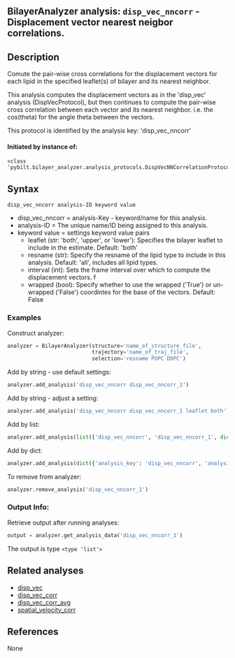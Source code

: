 ## BilayerAnalyzer analysis: ```disp_vec_nncorr``` - Displacement vector nearest neigbor correlations.
 
## Description
 
Comute the pair-wise cross correlations for the displacement vectors for each lipid in the specified leaflet(s) of bilayer and its nearest neighbor.

This analysis computes the displacement vectors as in the 'disp_vec'
analysis (DispVecProtocol), but then continues to compute the pair-wise
cross correlation between each vector and its nearest neighbor. i.e. the
cos(theta) for the angle theta between the vectors.

This protocol is identified by the analysis key: 'disp_vec_nncorr'


#### Initiated by instance of:
 
    <class 'pybilt.bilayer_analyzer.analysis_protocols.DispVecNNCorrelationProtocol'>

## Syntax

```
disp_vec_nncorr analysis-ID keyword value
```
* disp_vec_nncorr = analysis-Key - keyword/name for this analysis.
* analysis-ID = The unique name/ID being assigned to this analysis.
* keyword value = settings keyword value pairs 
    * leaflet (str: 'both', 'upper', or 'lower'): Specifies the bilayer leaflet to include in the estimate. Default: 'both'
    * resname (str): Specify the resname of the lipid type to include in this analysis. Default: 'all', includes all lipid types.
    * interval (int): Sets the frame interval over which to compute the displacement vectors. f
    * wrapped (bool): Specify whether to use the wrapped ('True') or un-wrapped ('False') coordintes for the base of the vectors. Default: False

### Examples
Construct analyzer:
```python
analyzer = BilayerAnalyzer(structure='name_of_structure_file',
                           trajectory='name_of_traj_file',
                           selection='resname POPC DOPC')
```
 
Add by string - use default settings:
```python
analyzer.add_analysis('disp_vec_nncorr disp_vec_nncorr_1') 
```
 
Add by string - adjust a setting: 
```python
analyzer.add_analysis('disp_vec_nncorr disp_vec_nncorr_1 leaflet both')
```
 
Add by list:
```python
analyzer.add_analysis(list(['disp_vec_nncorr', 'disp_vec_nncorr_1', dict({'leaflet':'both'})]))
```
 
Add by dict: 
```python
analyzer.add_analysis(dict({'analysis_key': 'disp_vec_nncorr', 'analysis_id': 'disp_vec_nncorr_1','analysis_settings':dict({'leaflet':'both'})}))
```
 
To remove from analyzer: 
```python
analyzer.remove_analysis('disp_vec_nncorr_1')
```
 
### Output Info:
Retrieve output after running analyses:
```python
output = analyzer.get_analysis_data('disp_vec_nncorr_1')
```
 
The output is type ```<type 'list'>```
 
## Related analyses
* [disp_vec](disp_vec.html)
* [disp_vec_corr](disp_vec_corr.html)
* [disp_vec_corr_avg](disp_vec_corr_avg.html)
* [spatial_velocity_corr](spatial_velocity_corr.html)

## References
None